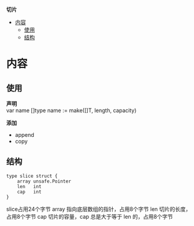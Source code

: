 **切片**  
- [内容](#内容)
  - [使用](#使用)
  - [结构](#结构)

# 内容 #
## 使用 ##

**声明**  
var name []type
name := make([]T, length, capacity)

**添加**
- append
- copy

## 结构 ##
```
type slice struct {
    array unsafe.Pointer
    len   int
    cap   int
}
```
slice占用24个字节
array 指向底层数组的指针，占用8个字节
len 切片的长度，占用8个字节
cap 切片的容量，cap 总是大于等于 len 的，占用8个字节